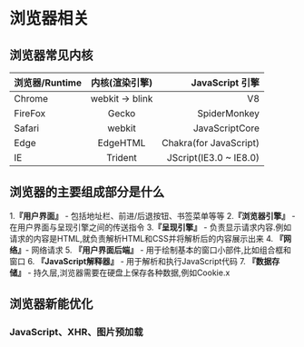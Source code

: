 # 浏览器相关
## 浏览器常见内核
浏览器/Runtime|内核(渲染引擎)|JavaScript 引擎
---|:--:|---:
Chrome|webkit -> blink |V8
FireFox|Gecko|SpiderMonkey
Safari|webkit|JavaScriptCore
Edge|EdgeHTML|Chakra(for JavaScript)
IE|Trident|JScript(IE3.0 ~ IE8.0)
 
## 浏览器的主要组成部分是什么

  1.**『用户界面』** - 包括地址栏、前进/后退按钮、书签菜单等等
  2.**『浏览器引擎』** - 在用户界面与呈现引擎之间的传送指令
  3.**『呈现引擎』** - 负责显示请求内容.例如请求的内容是HTML,就负责解析HTML和CSS并将解析后的内容展示出来
  4. **『网络』**- 网络请求
  5. **『用户界面后端』** - 用于绘制基本的窗口小部件,比如组合框和窗口
  6. **『JavaScript解释器』** - 用于解析和执行JavaScript代码
  7. **『数据存储』** - 持久层,浏览器需要在硬盘上保存各种数据,例如Cookie.x

## 浏览器新能优化
### JavaScript、XHR、图片预加载



